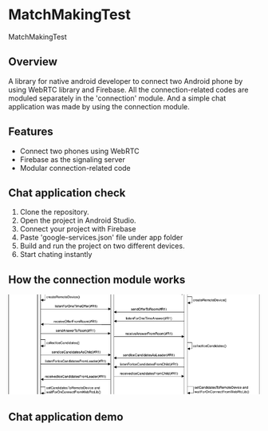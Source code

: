 # MatchMakingTest
MatchMakingTest

## Overview
A library for native android developer to connect two Android phone by using WebRTC library and Firebase. All the connection-related codes are moduled separately in the 'connection' module. And a simple chat application was made by using the connection module.

## Features
- Connect two phones using WebRTC
- Firebase as the signaling server
- Modular connection-related code

## Chat application check
1. Clone the repository.
2. Open the project in Android Studio.
3. Connect your project with Firebase
4. Paste 'google-services.json' file under app folder
5. Build and run the project on two different devices.
6. Start chating instantly

## How the connection module works
<img src="diagrams/connection.png" style="width: 100%; height: 200px; object-fit: cover;">


## Chat application demo